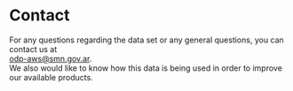 # Contact

For any questions regarding the data set or any general questions, you can contact us at <br /> 
odp-aws@smn.gov.ar. <br />
We also would like to know how this data is being used in order to improve our available products.

